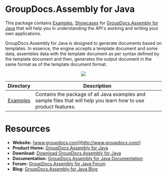 # GroupDocs.Assembly for Java

This package contains [Examples](https://github.com/groupdocs-assembly/GroupDocs.Assembly-for-Java/tree/master/Examples), [Showcases](https://github.com/groupdocs-assembly/GroupDocs.Assembly-for-Java/tree/master/Showcases) for [GroupDocs.Assembly for Java](#) that will help you in understanding the API's working and writing your own applications.

GroupDocs.Assembly for Java is designed to generate documents based on templates. In essence, the engine accepts a template document and some data, assembles data with the template document as per syntax defined by the template document and then, generates the output document in the same format as of the template document format.

<p align="center">

  <a title="Download complete GroupDocs.Assembly for Java source code" href="https://github.com/groupdocs-assembly/GroupDocs.Assembly-for-Java/archive/master.zip">
	<img src="https://raw.github.com/AsposeExamples/java-examples-dashboard/master/images/downloadZip-Button-Large.png" />
  </a>
</p>

Directory | Description
--------- | -----------
[Examples](https://github.com/groupdocs-assembly/GroupDocs.Assembly-for-Java/tree/master/Examples)  | Contains the package of all Java examples and sample files that will help you learn how to use product features. 

#  Resources

+ **Website:** [www.groupdocs.com](http://www.groupdocs.com/)
+ **Product Home:** [GroupDocs.Assembly for Java](https://www.groupdocs.com/products/assembly/java)
+ **Download:** [Download GroupDocs.Assembly for Java](https://downloads.groupdocs.com/assembly/java)
+ **Documentation:** [GroupDocs.Assembly for Java Documentation](http://www.groupdocs.com/docs/display/assemblyjava/Home)
+ **Forum:** [GroupDocs.Assembly for Java Forum](http://groupdocs.com/Community/forums/groupdocs.assembly-product-family/8/showforum.aspx)
+ **Blog:** [GroupDocs.Assembly for Java Blog](http://groupdocs.com/blog/)
